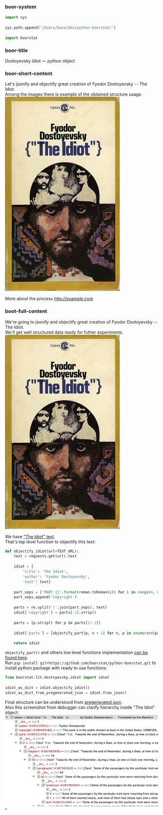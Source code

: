 
### boor-system


```python
import sys

sys.path.append('/Users/baza/dev/python-boorstat/')

import boorstat
```

### boor-title

Dostoyevsky Idiot — python object

### boor-short-content

Let's jsonify and objectify great creation of Fyodor Dostoyevsky -- The Idiot.<br/>
Among the images there is example of the obtained structure usage.<br/>
![Image](https://github.com/boorstat/boorstat.github.io/raw/master/images/dostoyevsky-idiot-object.jpg)

More about the process http://example.com




### boot-full-content

We're going to jsonify and objectify great creation of Fyodor Dostoyevsky -- The Idiot.<br/>
We'll get well structured data ready for futher experiments.<br/>
![Image](https://github.com/boorstat/boorstat.github.io/raw/master/images/dostoyevsky-idiot-object.jpg)

We have <a href="https://github.com/boorstat/boorstat-files/raw/master/lit/dostoevsky/The_Idiot.txt">"The Idiot" text</a>.<br/>
That's top level function to objectify this text:


```python
def objectify_idiot(url=TEXT_URL):
    text = requests.get(url).text

    idiot = {
        'title': 'The Idiot',
        'author': 'Fyodor Dostoyevsky',
        'text': text}

    part_seps = ['PART {}'.format(roman.toRoman(i)) for i in range(4, 0, -1)]
    part_seps.append('Copyright')

    parts = re.split('|'.join(part_seps), text)
    idiot['copyright'] = parts[-1].strip()

    parts = [p.strip() for p in parts[1:-1]]

    idiot['parts'] = [objectify_part(p, n + 1) for n, p in enumerate(parts)]

    return idiot
```

`objectify_part()` and others low level functions implementation <a href="https://github.com/boorstat/python-boorstat/blob/master/boorstat/lit/dostoyevsky/idiot/idiot.py">can be found here</a>.<br/>
Run `pip install git+https://github.com/boorstat/python-boorstat.git` to install python package with ready to use functions:


```python
from boorstat.lit.dostoyevsky.idiot import idiot

idiot_as_dict = idiot.objectify_idiot()
idiot_as_dict_from_pregenerated_json = idiot.from_json()
```

Final structure can be understood from <a href="https://github.com/boorstat/boorstat-files/raw/master/lit/dostoevsky/idiot.json">pregenerated json</a>.<br/>
Also this screenshot from debugger can clarify hierarchy inside "The Idiot" object:
![Image](https://github.com/boorstat/boorstat.github.io/raw/master/images/dostoyevsky-idiot-object-structure.png)
^